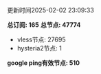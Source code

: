 更新时间2025-02-02 23:09:33

**总订阅: 165**
**总节点: 47774**
- vless节点: 27695
- hysteria2节点: 1

**google ping有效节点: 510**
